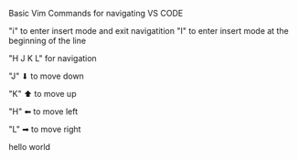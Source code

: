 Basic Vim Commands for navigating VS CODE


"i" to enter insert mode and exit navigatition 
"I" to enter insert mode at the beginning of the line

"H J K L" for navigation

"J" ⬇ to move down 

"K" ⬆ to move up

"H" ⬅ to move left

"L" ➡ to move right



hello world